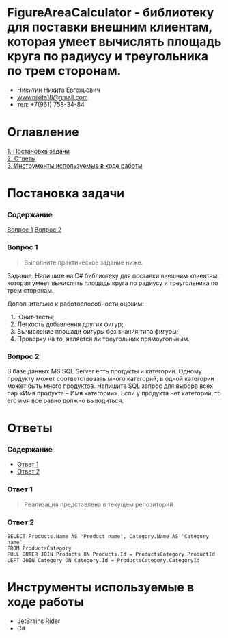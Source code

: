 # FigureAreaCalculator - библиотеку для поставки внешним клиентам, которая умеет вычислять площадь круга по радиусу и треугольника по трем сторонам.

- Никитин Никита Евгеньевич 
- wwwnikita18@gmail.com
- тел: +7(961) 758-34-84

# Оглавление 
[1. Постановка задачи](#task)  
[2. Ответы](#realization)  
[3. Инструменты используемые в ходе работы](#tools)  

<a name="task"><h1>Постановка задачи</h1></a>
### Содержание
[Вопрос 1](#q1)
[Вопрос 2](#q2)

<a name="q1"><h3>Вопрос 1</h3></a>
> Выполните практическое задание ниже.


Задание: Напишите на C# библиотеку для поставки внешним клиентам, которая умеет вычислять площадь круга по радиусу и треугольника по трем сторонам.


Дополнительно к работоспособности оценим:
1. Юнит-тесты;
2. Легкость добавления других фигур;
3. Вычисление площади фигуры без знания типа фигуры;
4. Проверку на то, является ли треугольник прямоугольным.

<a name="q2"><h3>Вопрос 2</h3></a>
В базе данных MS SQL Server есть продукты и категории. Одному продукту может соответствовать много категорий, в одной категории может быть много продуктов. Напишите SQL запрос для выбора всех пар «Имя продукта – Имя категории». Если у продукта нет категорий, то его имя все равно должно выводиться.

<a name="realization"><h1>Ответы</h1></a>  
### Содержание
- [Ответ 1](#a1)
- [Ответ 2](#a2)

<a name="a1"><h3>Ответ 1</h3></a>
> Реализация представлена в текущем репозиторий

<a name="a2"><h3>Ответ 2</h3></a>
```
SELECT Products.Name AS 'Product name', Category.Name AS 'Category name'
FROM ProductsCategory
FULL OUTER JOIN Products ON Products.Id = ProductsCategory.ProductId
LEFT JOIN Category ON Category.Id = ProductsCategory.CategoryId
```

<a name="tools"><h1>Инструменты используемые в ходе работы</h1></a>  
- JetBrains Rider
- C#  
